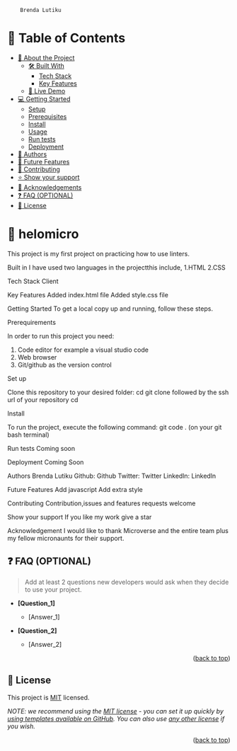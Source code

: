         Brenda Lutiku

<!-- TABLE OF CONTENTS -->

# 📗 Table of Contents

- [📖 About the Project](#about-project)
  - [🛠 Built With](#built-with)
    - [Tech Stack](#tech-stack)
    - [Key Features](#key-features)
  - [🚀 Live Demo](#live-demo)
- [💻 Getting Started](#getting-started)
  - [Setup](#setup)
  - [Prerequisites](#prerequisites)
  - [Install](#install)
  - [Usage](#usage)
  - [Run tests](#run-tests)
  - [Deployment](#triangular_flag_on_post-deployment)
- [👥 Authors](#authors)
- [🔭 Future Features](#future-features)
- [🤝 Contributing](#contributing)
- [⭐️ Show your support](#support)
- [🙏 Acknowledgements](#acknowledgements)
- [❓ FAQ (OPTIONAL)](#faq)
- [📝 License](#license)

<!-- PROJECT DESCRIPTION -->

# 📖 helomicro

This project is my first project on practicing how to use linters.

Built in
I have used two languages in the projectthis include,
1.HTML
2.CSS

Tech Stack
Client

Key Features
Added index.html file
Added style.css file

Getting Started
To get a local copy up and running, follow these steps.

Prerequirements

In order to run this project you need:

1. Code editor for example a visual studio code
2. Web browser
3. Git/github as the version control

Set up

Clone this repository to your desired folder:
cd <the name of the folder to clone ie. desktop>
git clone followed by the ssh url of your repository
cd <the name of the repository>

Install

To run the project, execute the following command:
git code . (on your git bash terminal)

Run tests
Coming soon

Deployment
Coming Soon

Authors
Brenda Lutiku
Github: Github
Twitter: Twitter
Linkedln: Linkedln

Future Features
Add javascript
Add extra style

Contributing
Contribution,issues and features requests welcome

Show your support
If you like my work give a star

Acknowledgement
I would like to thank Microverse and the entire team plus my fellow micronaunts for their support.

<!-- FAQ (optional) -->

## ❓ FAQ (OPTIONAL) <a name="faq"></a>

> Add at least 2 questions new developers would ask when they decide to use your project.

- **[Question_1]**

  - [Answer_1]

- **[Question_2]**

  - [Answer_2]

<p align="right">(<a href="#readme-top">back to top</a>)</p>

<!-- LICENSE -->

## 📝 License <a name="license"></a>

This project is [MIT](./LICENSE) licensed.

_NOTE: we recommend using the [MIT license](https://choosealicense.com/licenses/mit/) - you can set it up quickly by [using templates available on GitHub](https://docs.github.com/en/communities/setting-up-your-project-for-healthy-contributions/adding-a-license-to-a-repository). You can also use [any other license](https://choosealicense.com/licenses/) if you wish._

<p align="right">(<a href="#readme-top">back to top</a>)</p>
